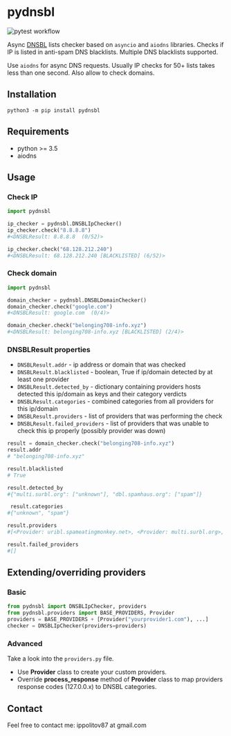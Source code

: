 # pydnsbl

![pytest workflow](https://github.com/dmippolitov/pydnsbl/actions/workflows/python-app.yml/badge.svg)

Async [DNSBL](https://en.wikipedia.org/wiki/DNSBL) lists checker based
on `asyncio` and `aiodns` libraries.
Checks if IP is listed in anti-spam DNS blacklists.
Multiple DNS blacklists supported.

Use `aiodns` for async DNS requests.
Usually IP checks for 50+ lists takes less than one second.
Also allow to check domains.


## Installation

`python3 -m pip install pydnsbl`


## Requirements

- python >= 3.5
- aiodns


## Usage

### Check IP
```python
import pydnsbl

ip_checker = pydnsbl.DNSBLIpChecker()
ip_checker.check("8.8.8.8")
#<DNSBLResult: 8.8.8.8  (0/52)>

ip_checker.check("68.128.212.240")
#<DNSBLResult: 68.128.212.240 [BLACKLISTED] (6/52)>
```

### Check domain
```python
import pydnsbl

domain_checker = pydnsbl.DNSBLDomainChecker()
domain_checker.check("google.com")
#<DNSBLResult: google.com  (0/4)>

domain_checker.check("belonging708-info.xyz")
#<DNSBLResult: belonging708-info.xyz [BLACKLISTED] (2/4)>
```

### DNSBLResult properties

  - `DNSBLResult.addr` - ip address or domain that was checked
  - `DNSBLResult.blacklisted` - boolean, True if ip/domain detected by at least one provider
  - `DNSBLResult.detected_by` - dictionary containing providers hosts detected this ip/domain as keys and their category verdicts
  - `DNSBLResult.categories` - combined categories from all providers for this ip/domain
  - `DNSBLResult.providers` - list of providers that was performing the check
  - `DNSBLResult.failed_providers` - list of providers that was unable to check this ip properly (possibly provider was down)

```python
result = domain_checker.check("belonging708-info.xyz")
result.addr
# "belonging708-info.xyz"

result.blacklisted
# True

result.detected_by
#{"multi.surbl.org": ["unknown"], "dbl.spamhaus.org": ["spam"]}

 result.categories
#{"unknown", "spam"}

result.providers
#[<Provider: uribl.spameatingmonkey.net>, <Provider: multi.surbl.org>, <Provider: rhsbl.sorbs.net >, <Provider: dbl.spamhaus.org>]

result.failed_providers
#[]
```

## Extending/overriding providers

### Basic

```python
from pydnsbl import DNSBLIpChecker, providers
from pydnsbl.providers import BASE_PROVIDERS, Provider
providers = BASE_PROVIDERS + [Provider("yourprovider1.com"), ...]
checker = DNSBLIpChecker(providers=providers)
```

### Advanced

Take a look into the `providers.py` file.

  -   Use **Provider** class to create your custom providers.
  -   Override **process_response** method of **Provider** class to map providers response codes (127.0.0.x) to DNSBL categories.


## Contact

Feel free to contact me: ippolitov87 at gmail.com
